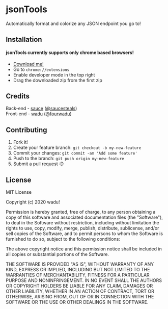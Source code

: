 # jsonTools


Automatically format and colorize any JSON endpoint you go to!

## Installation
#### jsonTools currently supports only chrome based browsers!
* [Download me!](https://github.com/fourwadu/jsontools/archive/main.zip)
* Go to `chrome://extensions`
* Enable developer mode in the top right
* Drag the downloaded zip from the first zip

## Credits

Back-end - [sauce](https://github.com/saucesteals) ([@saucesteals](https://twitter.com/saucesteals))\
Front-end - [wadu](https://github.com/fourwadu) ([@fourwadu](https://github.com/fourwadu))

## Contributing
 
1. Fork it!
2. Create your feature branch: `git checkout -b my-new-feature`
3. Commit your changes: `git commit -am 'Add some feature'`
4. Push to the branch: `git push origin my-new-feature`
5. Submit a pull request :D

## License
 
MIT License

Copyright (c) 2020 wadu!

Permission is hereby granted, free of charge, to any person obtaining a copy
of this software and associated documentation files (the "Software"), to deal
in the Software without restriction, including without limitation the rights
to use, copy, modify, merge, publish, distribute, sublicense, and/or sell
copies of the Software, and to permit persons to whom the Software is
furnished to do so, subject to the following conditions:

The above copyright notice and this permission notice shall be included in all
copies or substantial portions of the Software.

THE SOFTWARE IS PROVIDED "AS IS", WITHOUT WARRANTY OF ANY KIND, EXPRESS OR
IMPLIED, INCLUDING BUT NOT LIMITED TO THE WARRANTIES OF MERCHANTABILITY,
FITNESS FOR A PARTICULAR PURPOSE AND NONINFRINGEMENT. IN NO EVENT SHALL THE
AUTHORS OR COPYRIGHT HOLDERS BE LIABLE FOR ANY CLAIM, DAMAGES OR OTHER
LIABILITY, WHETHER IN AN ACTION OF CONTRACT, TORT OR OTHERWISE, ARISING FROM,
OUT OF OR IN CONNECTION WITH THE SOFTWARE OR THE USE OR OTHER DEALINGS IN THE
SOFTWARE.
